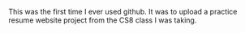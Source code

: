 
This was the first time I ever used github. It was to upload a practice resume website project from the CS8 class I was taking. 
